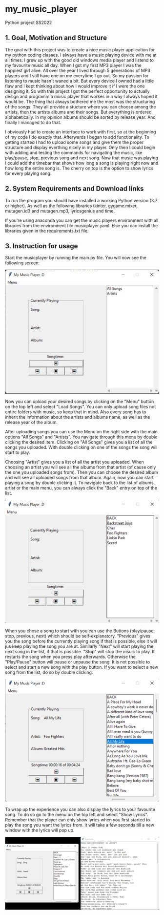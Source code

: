 # my_music_player
Python project SS2022

## 1. Goal, Motivation and Structure
The goal with this project was to create a nice music player application for my python coding classes. I always have a music playing device with me at all times. I grew up with the good old windows media player and listend to my favourite music all day. When I got my first MP3 player I was the happiest girl alive. All over the year I lived through 5 generations of MP3 players and I still have one on me everytime I go out. So my passion for listening to music hasn't waned a bit. But every device I owned had a little flaw and I kept thinking about how I would improve it if I were the one designing it. So with this project I got the perfect opportunity to actually design and programm a music player that workes in a way I always hoped it would be. The thing that always bothered me the most was the structuring of the songs. They all provide a stucture where you can choose among the artists, then the artists albums and their songs. But everything is ordered alphabetically. In my opinion albums should be sorted by release year. And finally I managed to do that.

I obviously had to create an interface to work with first, so at the beginning of my code I do exactly that. Afterwards I began to add functionality. To getting started I had to upload some songs and give them the proper structure and display everthing nicely in my player. Only then I could begin with adding and testing the commands for navigating the music, like play/pause, stop, previous song and next song. Now that music was playing I could add the timebar that shows how long a song is playing right now and how long the entire song is. The cherry on top is the option to show lyrics for every playing song.


## 2. System Requirements and Download links
To run the program you should have installed a working Python version (3.7 or higher). As well as the following libraries tkinter, gygame.mixer, mutagen.id3 and mutagen.mp3, lyricsgenius and time. 

If you're using anaconda you can get the music players environment with all libraries from the environment file musicplayer.yaml.
Else you can install the libraries given in the requirements.txt file.


## 3. Instruction for usage
Start the musicplayer by running the main.py file. You will now see the following screen:

![Image of started musicplayer](just_started_musicplayer.png)

Now you can upload your desired songs by clicking on the "Menu" button on the top left and select "Load Songs". You can only upload song files not entire folders with music, so keep that in mind. Also every song has to inherit the information about the artists and albums name, as well as the release year of the album. 

After uploading songs you can use the Menu on the right side with the main options "All Songs" and "Artists". You navigate through this menu by double clicking the desired item. Clicking on "All Songs" gives you a list of all the songs you uploaded. With double clicking on one of the songs the song will start to play.

Choosing "Artist" gives you a list of all the artist you uploaded. When choosing an artist you will see all the albums from that artist (of cause only the one you uploaded songs from). Then you can choose the desired album and will see all uploaded songs from that album. Again, now you can start playing a song by double clicking it. To navigate back to the list of albums, artist or the main menu, you can always click the "Back" entry on top of the list.

![Menu after clicking "Artists"](artist_menu.png)

When you chose a song to start with you can use the Buttons (play/pause, stop, previous, next) which should be self-explanatory. "Previous" gives you the song before the currently playing song if that is possible, else it will jus keep playing the song you are at. Similarly "Next" will start playing the next song in the list, if that is possible. "Stop" will stop the msuic to play. It restarts the song when you press play afterwards. Otherwise the "Play/Pause" button will pause or unpause the song. It is not possible to select and start a new song with the play button. If you want to select a new song from the list, do so by double clicking.

![Display when song is playing](song_playing.png)

To wrap up the experience you can also display the lyrics to your favourite song. To do so go to the menu on the top left and select "Show Lyrics". Remember that the player can only show lyrics when you first started to play the song you want the lyrics from. It will take a few seconds till a new window with the lyrics will pop up.

![Lyrics window](show_lyrics.png)

